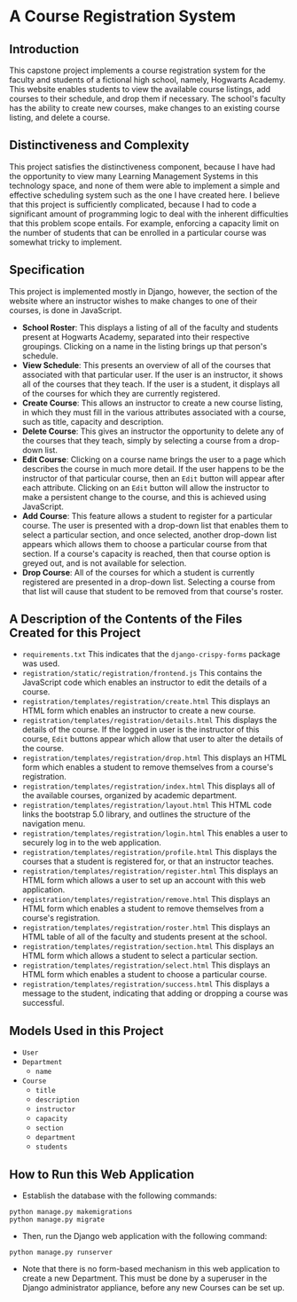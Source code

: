 # A Course Registration System

## Introduction
This capstone project implements a course registration system for the faculty and students of a fictional high school, namely, Hogwarts Academy. This website enables students to view the available course listings, add courses to their schedule, and drop them if necessary. The school's faculty has the ability to create new courses, make changes to an existing course listing, and delete a course.

## Distinctiveness and Complexity
This project satisfies the distinctiveness component, because I have had the opportunity to view many Learning Management Systems in this technology space, and none of them were able to implement a simple and effective scheduling system such as the one I have created here. I believe that this project is sufficiently complicated, because I had to code a significant amount of programming logic to deal with the inherent difficulties that this problem scope entails. For example, enforcing a capacity limit on the number of students that can be enrolled in a particular course was somewhat tricky to implement.

## Specification
This project is implemented mostly in Django, however, the section of the website where an instructor wishes to make changes to one of their courses, is done in JavaScript.

- **School Roster**: This displays a listing of all of the faculty and students present at Hogwarts Academy, separated into their respective groupings. Clicking on a name in the listing brings up that person's schedule.
- **View Schedule**: This presents an overview of all of the courses that associated with that particular user. If the user is an instructor, it shows all of the courses that they teach. If the user is a student, it displays all of the courses for which they are currently registered.
- **Create Course**: This allows an instructor to create a new course listing, in which they must fill in the various attributes associated with a course, such as title, capacity and description.
- **Delete Course**: This gives an instructor the opportunity to delete any of the courses that they teach, simply by selecting a course from a drop-down list.
- **Edit Course**: Clicking on a course name brings the user to a page which describes the course in much more detail. If the user happens to be the instructor of that particular course, then an `Edit` button will appear after each attribute. Clicking on an `Edit` button will allow the instructor to make a persistent change to the course, and this is achieved using JavaScript.
- **Add Course**: This feature allows a student to register for a particular course. The user is presented with a drop-down list that enables them to select a particular section, and once selected, another drop-down list appears which allows them to choose a particular course from that section. If a course's capacity is reached, then that course option is greyed out, and is not available for selection.
- **Drop Course**: All of the courses for which a student is currently registered are presented in a drop-down list. Selecting a course from that list will cause that student to be removed from that course's roster.

## A Description of the Contents of the Files Created for this Project
- `requirements.txt` This indicates that the `django-crispy-forms` package was used.
- `registration/static/registration/frontend.js` This contains the JavaScript code which enables an instructor to edit the details of a course.
- `registration/templates/registration/create.html` This displays an HTML form which enables an instructor to create a new course.
- `registration/templates/registration/details.html` This displays the details of the course. If the logged in user is the instructor of this course, `Edit` buttons appear which allow that user to alter the details of the course.
- `registration/templates/registration/drop.html` This displays an HTML form which enables a student to remove themselves from a course's registration.
- `registration/templates/registration/index.html` This displays all of the available courses, organized by academic department.
- `registration/templates/registration/layout.html` This HTML code links the bootstrap 5.0 library, and outlines the structure of the navigation menu.
- `registration/templates/registration/login.html` This enables a user to securely log in to the web application.
- `registration/templates/registration/profile.html` This displays the courses that a student is registered for, or that an instructor teaches.
- `registration/templates/registration/register.html` This displays an HTML form which allows a user to set up an account with this web application.
- `registration/templates/registration/remove.html` This displays an HTML form which enables a student to remove themselves from a course's registration.
- `registration/templates/registration/roster.html` This displays an HTML table of all of the faculty and students present at the school.
- `registration/templates/registration/section.html` This displays an HTML form which allows a student to select a particular section.
- `registration/templates/registration/select.html` This displays an HTML form which enables a student to choose a particular course.
- `registration/templates/registration/success.html` This displays a message to the student, indicating that adding or dropping a course was successful.

## Models Used in this Project
- `User`
- `Department`
  - `name`
- `Course`
  - `title`
  - `description`
  - `instructor`
  - `capacity`
  - `section`
  - `department`
  - `students`

## How to Run this Web Application
- Establish the database with the following commands:
```
python manage.py makemigrations
python manage.py migrate
```
- Then, run the Django web application with the following command:
```
python manage.py runserver
```
- Note that there is no form-based mechanism in this web application to create a new Department. This must be done by a superuser in the Django administrator appliance, before any new Courses can be set up.

